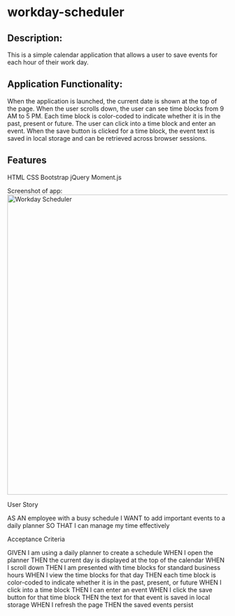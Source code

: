 # workday-scheduler

## Description:
This is a simple calendar application that allows a user to save events for each hour of their work day.

## Application Functionality:
When the application is launched, the current date is shown at the top of the page. When the user scrolls down, the user can see time blocks from 9 AM to 5 PM. Each time block is color-coded to indicate whether it is in the past, present or future. The user can click into a time block and enter an event. When the save button is clicked for a time block, the event text is saved in local storage and can be retrieved across browser sessions.

## Features
HTML
CSS
Bootstrap
jQuery
Moment.js

Screenshot of app:
<img width="686" alt="Workday Scheduler" src="https://user-images.githubusercontent.com/101304518/198382326-28a4ec92-f11f-4f1f-a8af-360547e28e84.png">


User Story

AS AN employee with a busy schedule
I WANT to add important events to a daily planner
SO THAT I can manage my time effectively

Acceptance Criteria

GIVEN I am using a daily planner to create a schedule
WHEN I open the planner
THEN the current day is displayed at the top of the calendar
WHEN I scroll down
THEN I am presented with time blocks for standard business hours
WHEN I view the time blocks for that day
THEN each time block is color-coded to indicate whether it is in the past, present, or future
WHEN I click into a time block
THEN I can enter an event
WHEN I click the save button for that time block
THEN the text for that event is saved in local storage
WHEN I refresh the page
THEN the saved events persist
